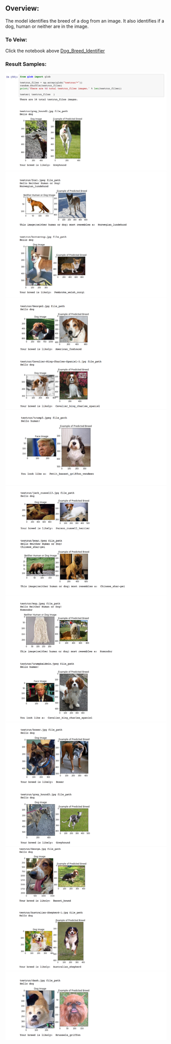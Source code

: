 ## Overview:
The model identifies the breed of a dog from an image. It also identifies if a dog, human or neither are in the image.

### To Veiw:
Click the notebook above [Dog_Breed_Identifier](    )


### Result Samples:
![Alt text](/imgs/img1.png?raw=true "Optional Title")
![Alt text](/imgs/img2.png?raw=true "Optional Title")
![Alt text](/imgs/img3.png?raw=true "Optional Title")
![Alt text](/imgs/img4.png?raw=true "Optional Title")
![Alt text](/imgs/img5.png?raw=true "Optional Title")
![Alt text](/imgs/img6.png?raw=true "Optional Title")
![Alt text](/imgs/img7.png?raw=true "Optional Title")
![Alt text](/imgs/img8.png?raw=true "Optional Title")
![Alt text](/imgs/img9.png?raw=true "Optional Title")
